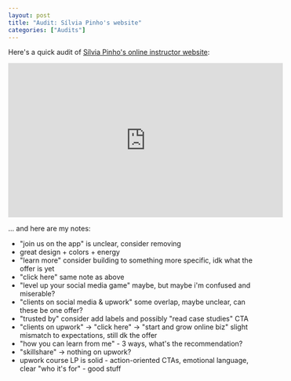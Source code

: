 ```yaml
---
layout: post
title: "Audit: Sílvia Pinho's website"
categories: ["Audits"]
---
```


Here's a quick audit of [Sílvia Pinho's online instructor website](https://www.thesilviapinho.com/):

<iframe width="560" height="315" src="https://www.youtube.com/embed/W_xHD3BHn3k" title="YouTube video player" frameborder="0" allow="accelerometer; autoplay; clipboard-write; encrypted-media; gyroscope; picture-in-picture" allowfullscreen></iframe>

... and here are my notes:

- "join us on the app" is unclear, consider removing
- great design + colors + energy
- "learn more" consider building to something more specific, idk what the offer is yet
- "click here" same note as above
- "level up your social media game" maybe, but maybe i'm confused and miserable?
- "clients on social media & upwork" some overlap, maybe unclear, can these be one offer?
- "trusted by" consider add labels and possibly "read case studies" CTA
- "clients on upwork" → "click here" → "start and grow online biz" slight mismatch to expectations, still dk the offer
- "how you can learn from me" - 3 ways, what's the recommendation?
- "skillshare" → nothing on upwork?
- upwork course LP is solid - action-oriented CTAs, emotional language, clear "who it's for" - good stuff
